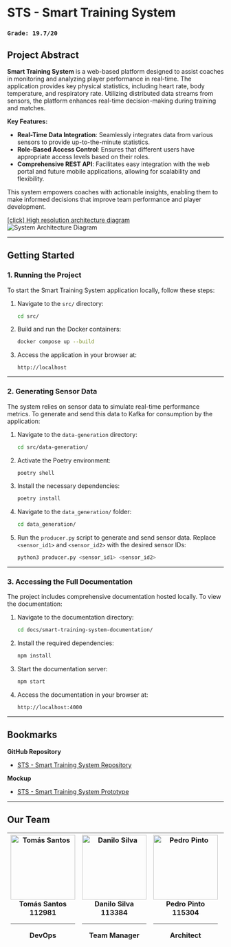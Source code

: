 # STS - Smart Training System

### `Grade: 19.7/20`

## Project Abstract

**Smart Training System** is a web-based platform designed to assist coaches in monitoring and analyzing player performance in real-time. The application provides key physical statistics, including heart rate, body temperature, and respiratory rate. Utilizing distributed data streams from sensors, the platform enhances real-time decision-making during training and matches.

**Key Features:**

- **Real-Time Data Integration**: Seamlessly integrates data from various sensors to provide up-to-the-minute statistics.
- **Role-Based Access Control**: Ensures that different users have appropriate access levels based on their roles.
- **Comprehensive REST API**: Facilitates easy integration with the web portal and future mobile applications, allowing for scalability and flexibility.

This system empowers coaches with actionable insights, enabling them to make informed decisions that improve team performance and player development.

[[click] High resolution architecture diagram](/docs/resources/architecture/2.0.1/architecture.2.0.1.svg)  
![System Architecture Diagram](/docs/resources/architecture/2.0.1/architecture.2.0.1.jpg)

---

## Getting Started

### 1. Running the Project

To start the Smart Training System application locally, follow these steps:

1. Navigate to the `src/` directory:
   ```bash
   cd src/
   ```
2. Build and run the Docker containers:
   ```bash
   docker compose up --build
   ```
3. Access the application in your browser at:
   ```
   http://localhost
   ```

---

### 2. Generating Sensor Data

The system relies on sensor data to simulate real-time performance metrics. To generate and send this data to Kafka for consumption by the application:

1. Navigate to the `data-generation` directory:
   ```bash
   cd src/data-generation/
   ```
2. Activate the Poetry environment:
   ```bash
   poetry shell
   ```
3. Install the necessary dependencies:
   ```bash
   poetry install
   ```
4. Navigate to the `data_generation/` folder:
   ```bash
   cd data_generation/
   ```
5. Run the `producer.py` script to generate and send sensor data. Replace `<sensor_id1>` and `<sensor_id2>` with the desired sensor IDs:
   ```bash
   python3 producer.py <sensor_id1> <sensor_id2>
   ```

---

### 3. Accessing the Full Documentation

The project includes comprehensive documentation hosted locally. To view the documentation:

1. Navigate to the documentation directory:
   ```bash
   cd docs/smart-training-system-documentation/
   ```
2. Install the required dependencies:
   ```bash
   npm install
   ```
3. Start the documentation server:
   ```bash
   npm start
   ```
4. Access the documentation in your browser at:
   ```
   http://localhost:4000
   ```

---

## Bookmarks

**GitHub Repository**  
- [STS - Smart Training System Repository](https://github.com/detiuaveiro/ies-24-25-group-project-201)

**Mockup**  
- [STS - Smart Training System Prototype](https://www.figma.com/design/BzGZhhuvqFLRJjauDoeD33/STS---Smart-Training-System-Prototype?node-id=320-2988&node-type=canvas&t=4w5HPUCX1WpmwqUH-0)

---

## Our Team

| <div align="center"><a href="https://github.com/tomasf18"><img src="https://avatars.githubusercontent.com/u/122024767?v=4" width="150px;" alt="Tomás Santos"/></a><br/><strong>Tomás Santos</strong><br/>112981<br/><hr/>DevOps</div> | <div align="center"><a href="https://github.com/DaniloMicael"><img src="https://avatars.githubusercontent.com/u/115811245?v=4" width="150px;" alt="Danilo Silva"/></a><br/><strong>Danilo Silva</strong><br/>113384<br/><hr/>Team Manager</div> | <div align="center"><a href="https://github.com/pedropintoo"><img src="https://avatars.githubusercontent.com/u/120741472?v=4" width="150px;" alt="Pedro Pinto"/></a><br/><strong>Pedro Pinto</strong><br/>115304<br/><hr/>Architect</div> | <div align="center"><a href="https://github.com/jpapinto"><img src="https://avatars.githubusercontent.com/u/81636006?v=4" width="150px;" alt="João Pinto"/></a><br/><strong>João Pinto</strong><br/>104384<br/><hr/>Product Owner</div> |
| --- | --- | --- | --- |
